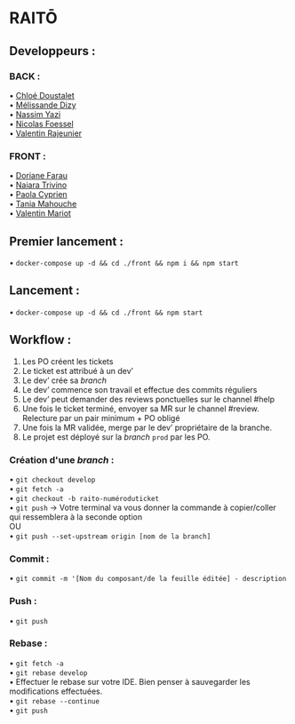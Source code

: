 # RAITŌ           
         
         
## Developpeurs :         
          
### BACK :       
• [Chloé Doustalet](https://github.com/chloe-dst)         
• [Mélissande Dizy](https://github.com/lestox)       
• [Nassim Yazi](https://github.com/Nassim-dev)       
• [Nicolas Foessel](https://github.com/NicolasFOESSEL)        
• [Valentin Rajeunier](https://github.com/ValentinR01)           

### FRONT :       
• [Doriane Farau](https://github.com/DFarau)         
• [Naiara Trivino](https://github.com/nt-95)       
• [Paola Cyprien](https://github.com/Pao-La-CCC)       
• [Tania Mahouche](https://github.com/TaniaMAHOUCHE)        
• [Valentin Mariot](https://github.com/valentinmariot)          

## Premier lancement :      
• `docker-compose up -d && cd ./front && npm i && npm start`       

## Lancement : 
• `docker-compose up -d && cd ./front && npm start`       

## Workflow :       
              
1. Les PO créent les tickets       
2. Le ticket est attribué à un dev’       
3. Le dev’ crée sa *branch*      
4. Le dev’ commence son travail et effectue des commits réguliers       
5. Le dev’ peut demander des reviews ponctuelles sur le channel #help       
6. Une fois le ticket terminé, envoyer sa MR sur le channel #review. Relecture par un pair minimum + PO obligé        
7. Une fois la MR validée, merge par le dev’ propriétaire de la branche.       
8. Le projet est déployé sur la *branch* `prod` par les PO.
                     
### Création d'une *branch* :     
• `git checkout develop`     
• `git fetch -a`     
• `git checkout -b raito-numéroduticket`     
• `git push`  -> Votre terminal va vous donner la commande à copier/coller qui ressemblera à la seconde option        
    OU          
• `git push --set-upstream origin [nom de la branch]`        
                
### Commit :      
• `git commit -m '[Nom du composant/de la feuille éditée] - description`     
     
### Push :           
• `git push`          
           
### Rebase :      
• `git fetch -a`     
• `git rebase develop`     
• Effectuer le rebase sur votre IDE. Bien penser à sauvegarder les modifications effectuées.      
• `git rebase --continue`     
• `git push`     
     